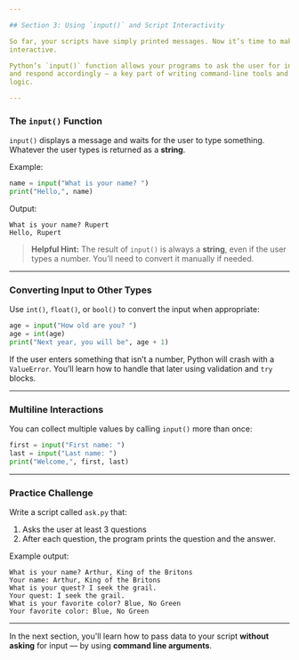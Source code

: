 ```yaml
---

## Section 3: Using `input()` and Script Interactivity

So far, your scripts have simply printed messages. Now it’s time to make them
interactive.

Python’s `input()` function allows your programs to ask the user for information
and respond accordingly — a key part of writing command-line tools and backend
logic.

---
```


### The `input()` Function

`input()` displays a message and waits for the user to type something. Whatever
the user types is returned as a **string**.

Example:

```python
name = input("What is your name? ")
print("Hello,", name)
```

Output:

```
What is your name? Rupert
Hello, Rupert
```

> **Helpful Hint:**
> The result of `input()` is always a **string**, even if the user types a
> number. You’ll need to convert it manually if needed.

---

### Converting Input to Other Types

Use `int()`, `float()`, or `bool()` to convert the input when appropriate:

```python
age = input("How old are you? ")
age = int(age)
print("Next year, you will be", age + 1)
```

If the user enters something that isn’t a number, Python will crash with a
`ValueError`. You’ll learn how to handle that later using validation and `try`
blocks.

---

### Multiline Interactions

You can collect multiple values by calling `input()` more than once:

```python
first = input("First name: ")
last = input("Last name: ")
print("Welcome,", first, last)
```

---

### Practice Challenge

Write a script called `ask.py` that:

1. Asks the user at least 3 questions
2. After each question, the program prints the question and the answer.

Example output:

```
What is your name? Arthur, King of the Britons
Your name: Arthur, King of the Britons
What is your quest? I seek the grail.
Your quest: I seek the grail.
What is your favorite color? Blue, No Green
Your favorite color: Blue, No Green
```

---

In the next section, you'll learn how to pass data to your script **without
asking** for input — by using **command line arguments**.


